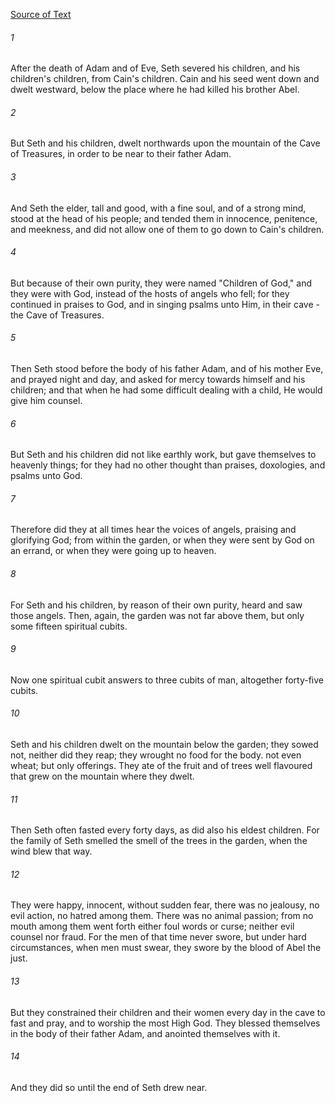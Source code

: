 [Source of Text](https://github.com/scrollmapper/bible_databases_deuterocanonical)

###### 1
After the death of Adam and of Eve, Seth severed his children, and his children's children, from Cain's children. Cain and his seed went down and dwelt westward, below the place where he had killed his brother Abel.

###### 2
But Seth and his children, dwelt northwards upon the mountain of the Cave of Treasures, in order to be near to their father Adam.

###### 3
And Seth the elder, tall and good, with a fine soul, and of a strong mind, stood at the head of his people; and tended them in innocence, penitence, and meekness, and did not allow one of them to go down to Cain's children.

###### 4
But because of their own purity, they were named "Children of God," and they were with God, instead of the hosts of angels who fell; for they continued in praises to God, and in singing psalms unto Him, in their cave - the Cave of Treasures.

###### 5
Then Seth stood before the body of his father Adam, and of his mother Eve, and prayed night and day, and asked for mercy towards himself and his children; and that when he had some difficult dealing with a child, He would give him counsel.

###### 6
But Seth and his children did not like earthly work, but gave themselves to heavenly things; for they had no other thought than praises, doxologies, and psalms unto God.

###### 7
Therefore did they at all times hear the voices of angels, praising and glorifying God; from within the garden, or when they were sent by God on an errand, or when they were going up to heaven.

###### 8
For Seth and his children, by reason of their own purity, heard and saw those angels. Then, again, the garden was not far above them, but only some fifteen spiritual cubits.

###### 9
Now one spiritual cubit answers to three cubits of man, altogether forty-five cubits.

###### 10
Seth and his children dwelt on the mountain below the garden; they sowed not, neither did they reap; they wrought no food for the body. not even wheat; but only offerings. They ate of the fruit and of trees well flavoured that grew on the mountain where they dwelt.

###### 11
Then Seth often fasted every forty days, as did also his eldest children. For the family of Seth smelled the smell of the trees in the garden, when the wind blew that way.

###### 12
They were happy, innocent, without sudden fear, there was no jealousy, no evil action, no hatred among them. There was no animal passion; from no mouth among them went forth either foul words or curse; neither evil counsel nor fraud. For the men of that time never swore, but under hard circumstances, when men must swear, they swore by the blood of Abel the just.

###### 13
But they constrained their children and their women every day in the cave to fast and pray, and to worship the most High God. They blessed themselves in the body of their father Adam, and anointed themselves with it.

###### 14
And they did so until the end of Seth drew near.